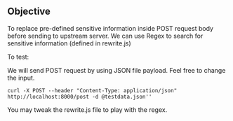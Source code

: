 ## Objective
To replace pre-defined sensitive information inside POST request body before sending to upstream server. We can use Regex to search for sensitive information (defined in rewrite.js)


To test:

We will send POST request by using JSON file payload. Feel free to change the input.
```
curl -X POST --header "Content-Type: application/json" http://localhost:8000/post -d @testdata.json''
```

You may tweak the rewrite.js file to play with the regex.
